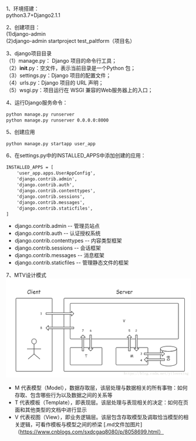1、环境搭建：<br>
python3.7+Django2.1.1<br>

2、创建项目：<br>
(1)django-admin<br>
(2)django-admin startproject test_paltform（项目名）<br>

3、django项目目录<br>
（1）manage.py： Django 项目的命令行工具；<br>
（2）__init__.py：空文件，表示当前目录是一个Python 包；<br>
（3）settings.py：Django 项目的配置文件；<br>
（4）urls.py：Django 项目的 URL 声明；<br>
（5）wsgi.py：项目运行在 WSGI 兼容的Web服务器上的入口；<br>

4、运行Django服务命令：
```
python manage.py runserver
python manage.py runserver 0.0.0.0:8000
```

5、创建应用
```
python manage.py startapp user_app
```

6、在settings.py中的INSTALLED_APPS中添加创建的应用：
```
INSTALLED_APPS = [
    'user_app.apps.UserAppConfig',
    'django.contrib.admin',
    'django.contrib.auth',
    'django.contrib.contenttypes',
    'django.contrib.sessions',
    'django.contrib.messages',
    'django.contrib.staticfiles',
]
```
- django.contrib.admin -- 管理员站点
- django.contrib.auth -- 认证授权系统
- django.contrib.contenttypes -- 内容类型框架
- django.contrib.sessions -- 会话框架
- django.contrib.messages -- 消息框架
- django.contrib.staticfiles -- 管理静态文件的框架

7、MTV设计模式
![MTV](https://github.com/willcyc/test_devcyc_demo/blob/master/test_platform/images/MVT%E6%A8%A1%E5%BC%8F.png)
 - M 代表模型（Model），数据存取层，该层处理与数据相关的所有事物：如何存取、包含哪些行为以及数据之间的关系等
 - T 代表模板（Template），即表现层。该层处理与表现相关的决定：如何在页面和其他类型的文档中进行显示
 - V 代表视图（View），即业务逻辑层。该层包含存取模型及调取恰当模型的相关逻辑，可看作模板与模型之间的桥梁
[.md文件加图片]（https://www.cnblogs.com/sxdcgaq8080/p/8058699.html）
